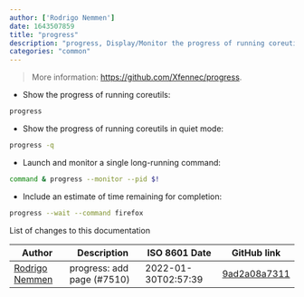 ```yaml
---
author: ['Rodrigo Nemmen']
date: 1643507859
title: "progress"
description: "progress, Display/Monitor the progress of running coreutils."
categories: "common"
---
```

> More information: <https://github.com/Xfennec/progress>.

- Show the progress of running coreutils:

```bash
progress
```

- Show the progress of running coreutils in quiet mode:

```bash
progress -q
```

- Launch and monitor a single long-running command:

```bash
command & progress --monitor --pid $!
```

- Include an estimate of time remaining for completion:

```bash
progress --wait --command firefox
```
List of changes to this documentation


Author | Description | ISO 8601 Date | GitHub link
------|-----|-----|-----
[Rodrigo Nemmen](mailto:rodrigo.nemmen@iag.usp.br) | progress: add page (#7510) | 2022-01-30T02:57:39 | [9ad2a08a7311](https://github.com/tldr-pages/tldr/commit/9ad2a08a73116dbacb50fb4dc3afce3742fc19bf)

